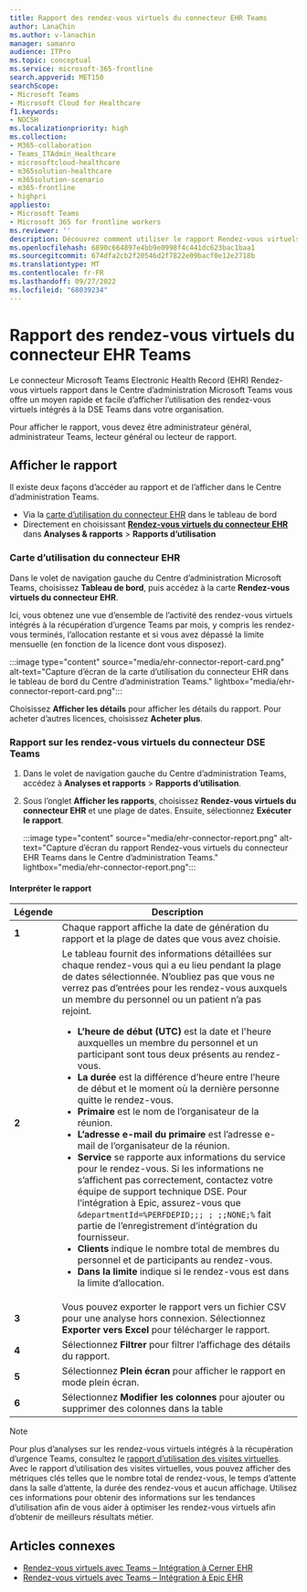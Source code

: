 ```yaml
---
title: Rapport des rendez-vous virtuels du connecteur EHR Teams
author: LanaChin
ms.author: v-lanachin
manager: samanro
audience: ITPro
ms.topic: conceptual
ms.service: microsoft-365-frontline
search.appverid: MET150
searchScope:
- Microsoft Teams
- Microsoft Cloud for Healthcare
f1.keywords:
- NOCSH
ms.localizationpriority: high
ms.collection:
- M365-collaboration
- Teams_ITAdmin_Healthcare
- microsoftcloud-healthcare
- m365solution-healthcare
- m365solution-scenario
- m365-frontline
- highpri
appliesto:
- Microsoft Teams
- Microsoft 365 for frontline workers
ms.reviewer: ''
description: Découvrez comment utiliser le rapport Rendez-vous virtuels du connecteur DSE Teams dans le Centre d’administration Microsoft Teams pour obtenir une vue d’ensemble de l’utilisation des rendez-vous virtuels intégrés à la récupération d’urgence dans votre organisation.
ms.openlocfilehash: 6890c664897e4bb9e0998f4c441dc623bac1baa1
ms.sourcegitcommit: 674dfa2cb2f20546d2f7822e09bacf0e12e2718b
ms.translationtype: MT
ms.contentlocale: fr-FR
ms.lasthandoff: 09/27/2022
ms.locfileid: "68039234"
---
```

# <a name="microsoft-teams-ehr-connector-virtual-appointments-report"></a>Rapport des rendez-vous virtuels du connecteur EHR Teams

Le connecteur Microsoft Teams Electronic Health Record (EHR) Rendez-vous virtuels rapport dans le Centre d’administration Microsoft Teams vous offre un moyen rapide et facile d’afficher l’utilisation des rendez-vous virtuels intégrés à la DSE Teams dans votre organisation.

Pour afficher le rapport, vous devez être administrateur général, administrateur Teams, lecteur général ou lecteur de rapport.

## <a name="view-the-report"></a>Afficher le rapport

Il existe deux façons d’accéder au rapport et de l’afficher dans le Centre d’administration Teams.

- Via la [carte d’utilisation du connecteur EHR](#the-ehr-connector-usage-card) dans le tableau de bord
- Directement en choisissant [**Rendez-vous virtuels du connecteur EHR**](#the-teams-ehr-connector-virtual-appointments-report) dans **Analyses & rapports** > **Rapports d’utilisation**

### <a name="the-ehr-connector-usage-card"></a>Carte d’utilisation du connecteur EHR

Dans le volet de navigation gauche du Centre d’administration Microsoft Teams, choisissez **Tableau de bord**, puis accédez à la carte **Rendez-vous virtuels du connecteur EHR**.

Ici, vous obtenez une vue d’ensemble de l’activité des rendez-vous virtuels intégrés à la récupération d’urgence Teams par mois, y compris les rendez-vous terminés, l’allocation restante et si vous avez dépassé la limite mensuelle (en fonction de la licence dont vous disposez).

:::image type="content" source="media/ehr-connector-report-card.png" alt-text="Capture d’écran de la carte d’utilisation du connecteur EHR dans le tableau de bord du Centre d’administration Teams." lightbox="media/ehr-connector-report-card.png":::

Choisissez **Afficher les détails** pour afficher les détails du rapport. Pour acheter d’autres licences, choisissez **Acheter plus**.

### <a name="the-teams-ehr-connector-virtual-appointments-report"></a>Rapport sur les rendez-vous virtuels du connecteur DSE Teams

1. Dans le volet de navigation gauche du Centre d’administration Teams, accédez à **Analyses et rapports** > **Rapports d’utilisation**.
1. Sous l’onglet **Afficher les rapports**, choisissez **Rendez-vous virtuels du connecteur EHR** et une plage de dates. Ensuite, sélectionnez **Exécuter le rapport**.

    :::image type="content" source="media/ehr-connector-report.png" alt-text="Capture d’écran du rapport Rendez-vous virtuels du connecteur EHR Teams dans le Centre d’administration Teams." lightbox="media/ehr-connector-report.png":::

#### <a name="interpret-the-report"></a>Interpréter le rapport

|Légende |Description  |
|--------|-------------|
|**1**   |Chaque rapport affiche la date de génération du rapport et la plage de dates que vous avez choisie.|
|**2**   |Le tableau fournit des informations détaillées sur chaque rendez-vous qui a eu lieu pendant la plage de dates sélectionnée. N’oubliez pas que vous ne verrez pas d’entrées pour les rendez-vous auxquels un membre du personnel ou un patient n’a pas rejoint. <ul><li>**L’heure de début (UTC)** est la date et l'heure auxquelles un membre du personnel et un participant sont tous deux présents au rendez-vous.  </li> <li>**La durée** est la différence d’heure entre l’heure de début et le moment où la dernière personne quitte le rendez-vous.</li> <li>**Primaire** est le nom de l’organisateur de la réunion. <li>**L’adresse e-mail du primaire** est l’adresse e-mail de l’organisateur de la réunion.</li> <li> **Service** se rapporte aux informations du service pour le rendez-vous. Si les informations ne s’affichent pas correctement, contactez votre équipe de support technique DSE. Pour l’intégration à Epic, assurez-vous que ```&departmentId=%PERFDEPID;;; ; ;;NONE;%``` fait partie de l’enregistrement d’intégration du fournisseur. </li></li> <li>**Clients** indique le nombre total de membres du personnel et de participants au rendez-vous.</li> <li>**Dans la limite** indique si le rendez-vous est dans la limite d’allocation. </li> </ul> |
|**3**   |Vous pouvez exporter le rapport vers un fichier CSV pour une analyse hors connexion. Sélectionnez **Exporter vers Excel** pour télécharger le rapport. |
|**4**   |Sélectionnez **Filtrer** pour filtrer l’affichage des détails du rapport. |
|**5**   |Sélectionnez **Plein écran** pour afficher le rapport en mode plein écran. |
|**6**   |Sélectionnez **Modifier les colonnes** pour ajouter ou supprimer des colonnes dans la table |

> [!NOTE]
> Pour plus d’analyses sur les rendez-vous virtuels intégrés à la récupération d’urgence Teams, consultez le [rapport d’utilisation des visites virtuelles](virtual-visits-usage-report.md). Avec le rapport d’utilisation des visites virtuelles, vous pouvez afficher des métriques clés telles que le nombre total de rendez-vous, le temps d’attente dans la salle d’attente, la durée des rendez-vous et aucun affichage. Utilisez ces informations pour obtenir des informations sur les tendances d’utilisation afin de vous aider à optimiser les rendez-vous virtuels afin d’obtenir de meilleurs résultats métier.

## <a name="related-articles"></a>Articles connexes

- [Rendez-vous virtuels avec Teams – Intégration à Cerner EHR](ehr-admin-cerner.md)
- [Rendez-vous virtuels avec Teams – Intégration à Epic EHR](ehr-admin-epic.md) 
